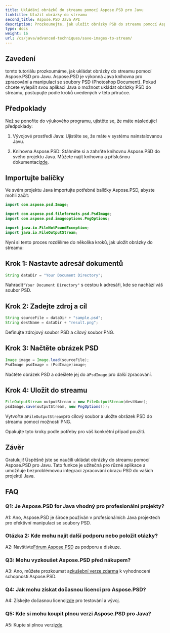 ```yaml
---
title: Ukládání obrázků do streamu pomocí Aspose.PSD pro Javu
linktitle: Uložit obrázky do streamu
second_title: Aspose.PSD Java API
description: Prozkoumejte, jak uložit obrázky PSD do streamu pomocí Aspose.PSD for Java. Postupujte podle našeho podrobného průvodce pro efektivní zpracování obrazu.
type: docs
weight: 16
url: /cs/java/advanced-techniques/save-images-to-stream/
---
```

## Zavedení

tomto tutoriálu prozkoumáme, jak ukládat obrázky do streamu pomocí Aspose.PSD pro Javu. Aspose.PSD je výkonná Java knihovna pro zpracování a manipulaci se soubory PSD (Photoshop Document). Pokud chcete vylepšit svou aplikaci Java o možnost ukládat obrázky PSD do streamu, postupujte podle kroků uvedených v této příručce.

## Předpoklady

Než se ponoříte do výukového programu, ujistěte se, že máte následující předpoklady:

1. Vývojové prostředí Java: Ujistěte se, že máte v systému nainstalovanou Javu.

2.  Knihovna Aspose.PSD: Stáhněte si a zahrňte knihovnu Aspose.PSD do svého projektu Java. Můžete najít knihovnu a příslušnou dokumentaci[zde](https://reference.aspose.com/psd/java/).

## Importujte balíčky

Ve svém projektu Java importujte potřebné balíčky Aspose.PSD, abyste mohli začít:

```java
import com.aspose.psd.Image;

import com.aspose.psd.fileformats.psd.PsdImage;
import com.aspose.psd.imageoptions.PngOptions;

import java.io.FileNotFoundException;
import java.io.FileOutputStream;
```

Nyní si tento proces rozdělíme do několika kroků, jak uložit obrázky do streamu:

## Krok 1: Nastavte adresář dokumentů

```java
String dataDir = "Your Document Directory";
```

 Nahradit`"Your Document Directory"` s cestou k adresáři, kde se nachází váš soubor PSD.

## Krok 2: Zadejte zdroj a cíl

```java
String sourceFile = dataDir + "sample.psd";
String destName = dataDir + "result.png";
```

Definujte zdrojový soubor PSD a cílový soubor PNG.

## Krok 3: Načtěte obrázek PSD

```java
Image image = Image.load(sourceFile);
PsdImage psdImage = (PsdImage)image;
```

 Načtěte obrázek PSD a odešlete jej do a`PsdImage` pro další zpracování.

## Krok 4: Uložit do streamu

```java
FileOutputStream outputStream = new FileOutputStream(destName);
psdImage.save(outputStream, new PngOptions());
```

 Vytvořte a`FileOutputStream`pro cílový soubor a uložte obrázek PSD do streamu pomocí možností PNG.

Opakujte tyto kroky podle potřeby pro váš konkrétní případ použití.

## Závěr

Gratuluji! Úspěšně jste se naučili ukládat obrázky do streamu pomocí Aspose.PSD pro Javu. Tato funkce je užitečná pro různé aplikace a umožňuje bezproblémovou integraci zpracování obrazu PSD do vašich projektů Java.

## FAQ

### Q1: Je Aspose.PSD for Java vhodný pro profesionální projekty?

A1: Ano, Aspose.PSD je široce používán v profesionálních Java projektech pro efektivní manipulaci se soubory PSD.

### Otázka 2: Kde mohu najít další podporu nebo položit otázky?

 A2: Navštivte[Fórum Aspose.PSD](https://forum.aspose.com/c/psd/34) za podporu a diskuze.

### Q3: Mohu vyzkoušet Aspose.PSD před nákupem?

 A3: Ano, můžete prozkoumat a[zkušební verze zdarma](https://releases.aspose.com/) k vyhodnocení schopností Aspose.PSD.

### Q4: Jak mohu získat dočasnou licenci pro Aspose.PSD?

 A4: Získejte dočasnou licenci[zde](https://purchase.aspose.com/temporary-license/) pro testování a vývoj.

### Q5: Kde si mohu koupit plnou verzi Aspose.PSD pro Java?

 A5: Kupte si plnou verzi[zde](https://purchase.aspose.com/buy).